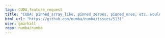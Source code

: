 ```yaml
---
tags: CUDA,feature_request
title: "CUDA: pinned_array_like, pinned_zeroes, pinned_ones, etc. would be handy"
html_url: "https://github.com/numba/numba/issues/5131"
user: gmarkall
repo: numba/numba
---
```


